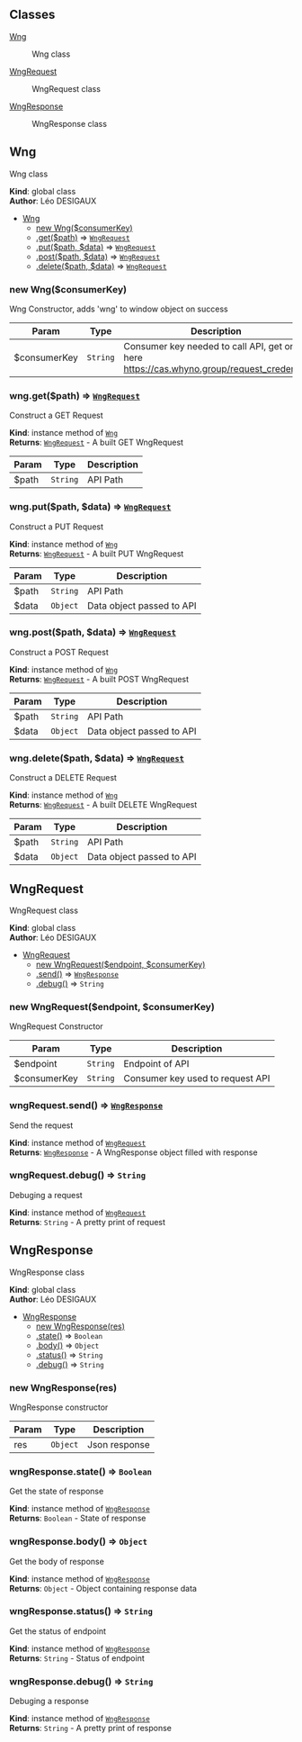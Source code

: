 ## Classes

<dl>
<dt><a href="#Wng">Wng</a></dt>
<dd><p>Wng class</p>
</dd>
<dt><a href="#WngRequest">WngRequest</a></dt>
<dd><p>WngRequest class</p>
</dd>
<dt><a href="#WngResponse">WngResponse</a></dt>
<dd><p>WngResponse class</p>
</dd>
</dl>

<a name="Wng"></a>

## Wng
Wng class

**Kind**: global class  
**Author**: Léo DESIGAUX  

* [Wng](#Wng)
    * [new Wng($consumerKey)](#new_Wng_new)
    * [.get($path)](#Wng+get) ⇒ [<code>WngRequest</code>](#WngRequest)
    * [.put($path, $data)](#Wng+put) ⇒ [<code>WngRequest</code>](#WngRequest)
    * [.post($path, $data)](#Wng+post) ⇒ [<code>WngRequest</code>](#WngRequest)
    * [.delete($path, $data)](#Wng+delete) ⇒ [<code>WngRequest</code>](#WngRequest)

<a name="new_Wng_new"></a>

### new Wng($consumerKey)
Wng Constructor, adds 'wng' to window object on success


| Param | Type | Description |
| --- | --- | --- |
| $consumerKey | <code>String</code> | Consumer key needed to call API, get one here https://cas.whyno.group/request_credential |

<a name="Wng+get"></a>

### wng.get($path) ⇒ [<code>WngRequest</code>](#WngRequest)
Construct a GET Request

**Kind**: instance method of [<code>Wng</code>](#Wng)  
**Returns**: [<code>WngRequest</code>](#WngRequest) - A built GET WngRequest  

| Param | Type | Description |
| --- | --- | --- |
| $path | <code>String</code> | API Path |

<a name="Wng+put"></a>

### wng.put($path, $data) ⇒ [<code>WngRequest</code>](#WngRequest)
Construct a PUT Request

**Kind**: instance method of [<code>Wng</code>](#Wng)  
**Returns**: [<code>WngRequest</code>](#WngRequest) - A built PUT WngRequest  

| Param | Type | Description |
| --- | --- | --- |
| $path | <code>String</code> | API Path |
| $data | <code>Object</code> | Data object passed to API |

<a name="Wng+post"></a>

### wng.post($path, $data) ⇒ [<code>WngRequest</code>](#WngRequest)
Construct a POST Request

**Kind**: instance method of [<code>Wng</code>](#Wng)  
**Returns**: [<code>WngRequest</code>](#WngRequest) - A built POST WngRequest  

| Param | Type | Description |
| --- | --- | --- |
| $path | <code>String</code> | API Path |
| $data | <code>Object</code> | Data object passed to API |

<a name="Wng+delete"></a>

### wng.delete($path, $data) ⇒ [<code>WngRequest</code>](#WngRequest)
Construct a DELETE Request

**Kind**: instance method of [<code>Wng</code>](#Wng)  
**Returns**: [<code>WngRequest</code>](#WngRequest) - A built DELETE WngRequest  

| Param | Type | Description |
| --- | --- | --- |
| $path | <code>String</code> | API Path |
| $data | <code>Object</code> | Data object passed to API |

<a name="WngRequest"></a>

## WngRequest
WngRequest class

**Kind**: global class  
**Author**: Léo DESIGAUX  

* [WngRequest](#WngRequest)
    * [new WngRequest($endpoint, $consumerKey)](#new_WngRequest_new)
    * [.send()](#WngRequest+send) ⇒ [<code>WngResponse</code>](#WngResponse)
    * [.debug()](#WngRequest+debug) ⇒ <code>String</code>

<a name="new_WngRequest_new"></a>

### new WngRequest($endpoint, $consumerKey)
WngRequest Constructor


| Param | Type | Description |
| --- | --- | --- |
| $endpoint | <code>String</code> | Endpoint of API |
| $consumerKey | <code>String</code> | Consumer key used to request API |

<a name="WngRequest+send"></a>

### wngRequest.send() ⇒ [<code>WngResponse</code>](#WngResponse)
Send the request

**Kind**: instance method of [<code>WngRequest</code>](#WngRequest)  
**Returns**: [<code>WngResponse</code>](#WngResponse) - A WngResponse object filled with response  
<a name="WngRequest+debug"></a>

### wngRequest.debug() ⇒ <code>String</code>
Debuging a request

**Kind**: instance method of [<code>WngRequest</code>](#WngRequest)  
**Returns**: <code>String</code> - A pretty print of request  
<a name="WngResponse"></a>

## WngResponse
WngResponse class

**Kind**: global class  
**Author**: Léo DESIGAUX  

* [WngResponse](#WngResponse)
    * [new WngResponse(res)](#new_WngResponse_new)
    * [.state()](#WngResponse+state) ⇒ <code>Boolean</code>
    * [.body()](#WngResponse+body) ⇒ <code>Object</code>
    * [.status()](#WngResponse+status) ⇒ <code>String</code>
    * [.debug()](#WngResponse+debug) ⇒ <code>String</code>

<a name="new_WngResponse_new"></a>

### new WngResponse(res)
WngResponse constructor


| Param | Type | Description |
| --- | --- | --- |
| res | <code>Object</code> | Json response |

<a name="WngResponse+state"></a>

### wngResponse.state() ⇒ <code>Boolean</code>
Get the state of response

**Kind**: instance method of [<code>WngResponse</code>](#WngResponse)  
**Returns**: <code>Boolean</code> - State of response  
<a name="WngResponse+body"></a>

### wngResponse.body() ⇒ <code>Object</code>
Get the body of response

**Kind**: instance method of [<code>WngResponse</code>](#WngResponse)  
**Returns**: <code>Object</code> - Object containing response data  
<a name="WngResponse+status"></a>

### wngResponse.status() ⇒ <code>String</code>
Get the status of endpoint

**Kind**: instance method of [<code>WngResponse</code>](#WngResponse)  
**Returns**: <code>String</code> - Status of endpoint  
<a name="WngResponse+debug"></a>

### wngResponse.debug() ⇒ <code>String</code>
Debuging a response

**Kind**: instance method of [<code>WngResponse</code>](#WngResponse)  
**Returns**: <code>String</code> - A pretty print of response  
